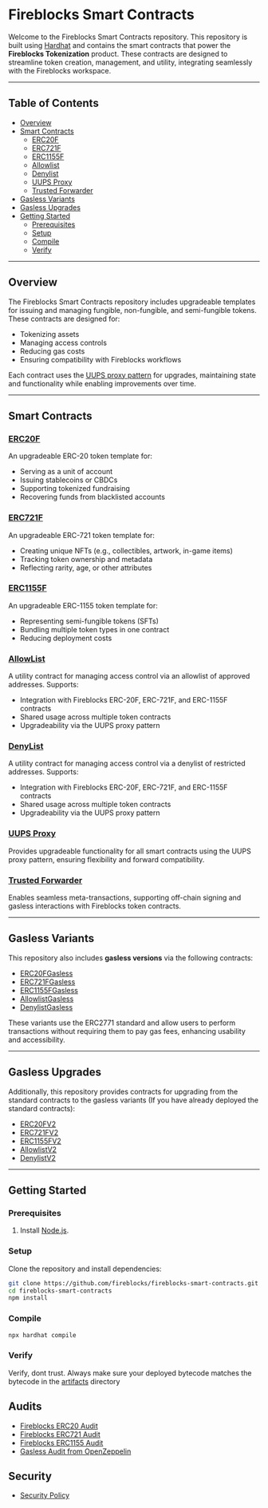 # Fireblocks Smart Contracts

Welcome to the Fireblocks Smart Contracts repository. This repository is built using [Hardhat](https://hardhat.org/) and contains the smart contracts that power the **Fireblocks Tokenization** product. These contracts are designed to streamline token creation, management, and utility, integrating seamlessly with the Fireblocks workspace.

---

## Table of Contents

- [Overview](#overview)
- [Smart Contracts](#smart-contracts)
  - [ERC20F](#erc20f)
  - [ERC721F](#erc721f)
  - [ERC1155F](#erc1155f)
  - [Allowlist](#allowlist)
  - [Denylist](#denylist)
  - [UUPS Proxy](#uups-proxy)
  - [Trusted Forwarder](#trusted-forwarder)
- [Gasless Variants](#gasless-variants)
- [Gasless Upgrades](#gasless-upgrades)
- [Getting Started](#getting-started)
  - [Prerequisites](#prerequisites)
  - [Setup](#setup)
  - [Compile](#compile)
  - [Verify](#verify)

---

## Overview

The Fireblocks Smart Contracts repository includes upgradeable templates for issuing and managing fungible, non-fungible, and semi-fungible tokens. These contracts are designed for:

- Tokenizing assets
- Managing access controls
- Reducing gas costs
- Ensuring compatibility with Fireblocks workflows

Each contract uses the [UUPS proxy pattern](https://eips.ethereum.org/EIPS/eip-1822) for upgrades, maintaining state and functionality while enabling improvements over time.

---

## Smart Contracts

### [ERC20F](./contracts/ERC20F.sol)

An upgradeable ERC-20 token template for:

- Serving as a unit of account
- Issuing stablecoins or CBDCs
- Supporting tokenized fundraising
- Recovering funds from blacklisted accounts

### [ERC721F](./contracts/ERC721F.sol)

An upgradeable ERC-721 token template for:

- Creating unique NFTs (e.g., collectibles, artwork, in-game items)
- Tracking token ownership and metadata
- Reflecting rarity, age, or other attributes

### [ERC1155F](./contracts/ERC1155F.sol)

An upgradeable ERC-1155 token template for:

- Representing semi-fungible tokens (SFTs)
- Bundling multiple token types in one contract
- Reducing deployment costs

### [AllowList](./contracts/library/AccessRegistry/AllowList.sol)

A utility contract for managing access control via an allowlist of approved addresses. Supports:

- Integration with Fireblocks ERC-20F, ERC-721F, and ERC-1155F contracts
- Shared usage across multiple token contracts
- Upgradeability via the UUPS proxy pattern

### [DenyList](./contracts/library/AccessRegistry/DenyList.sol)

A utility contract for managing access control via a denylist of restricted addresses. Supports:

- Integration with Fireblocks ERC-20F, ERC-721F, and ERC-1155F contracts
- Shared usage across multiple token contracts
- Upgradeability via the UUPS proxy pattern

### [UUPS Proxy](./contracts/library/Proxy/Proxy.sol)

Provides upgradeable functionality for all smart contracts using the UUPS proxy pattern, ensuring flexibility and forward compatibility.

### [Trusted Forwarder](./contracts/gasless-contracts/TrustedForwarder.sol)

Enables seamless meta-transactions, supporting off-chain signing and gasless interactions with Fireblocks token contracts.

---

## Gasless Variants

This repository also includes **gasless versions** via the following contracts:

- [ERC20FGasless](./contracts/gasless-contracts/ERC20FGasless.sol)
- [ERC721FGasless](./contracts/gasless-contracts/ERC721FGasless.sol)
- [ERC1155FGasless](./contracts/gasless-contracts/ERC1155FGasless.sol)
- [AllowlistGasless](./contracts/gasless-contracts/AccessRegistry/AllowListGasless.sol)
- [DenylistGasless](./contracts/gasless-contracts/AccessRegistry/DenyListGasless.sol)

These variants use the ERC2771 standard and allow users to perform transactions without requiring them to pay gas fees, enhancing usability and accessibility.

---

## Gasless Upgrades

Additionally, this repository provides contracts for upgrading from the standard contracts to the gasless variants (If you have already deployed the standard contracts):

- [ERC20FV2](./contracts/gasless-upgrades/ERC20FV2.sol)
- [ERC721FV2](./contracts/gasless-upgrades/ERC721FV2.sol)
- [ERC1155FV2](./contracts/gasless-upgrades/ERC1155FV2.sol)
- [AllowlistV2](./contracts/gasless-upgrades/AccessRegistry/AllowListV2.sol)
- [DenylistV2](./contracts/gasless-upgrades/AccessRegistry/DenyListV2.sol)

---

## Getting Started

### Prerequisites

1. Install [Node.js](https://nodejs.org/).

### Setup

Clone the repository and install dependencies:

```bash
git clone https://github.com/fireblocks/fireblocks-smart-contracts.git
cd fireblocks-smart-contracts
npm install
```

### Compile
```bash
npx hardhat compile
```

### Verify
Verify, dont trust. Always make sure your deployed bytecode matches the bytecode in the [artifacts](./artifacts/) directory

## Audits

- [Fireblocks ERC20 Audit](./audits/Fireblocks%20ERC20%20Audit.pdf)
- [Fireblocks ERC721 Audit](./audits/Fireblocks%20ERC721%20Audit.pdf)
- [Fireblocks ERC1155 Audit](./audits/Fireblocks%20ERC1155%20Audit.pdf)
- [Gasless Audit from OpenZeppelin](./audits/Fireblocks%20Gasless%20Contracts%20Audit.pdf)

## Security

- [Security Policy](./SECURITY.md)